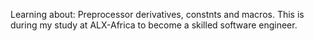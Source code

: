 Learning about: Preprocessor derivatives, constnts and macros.
This is during my study at ALX-Africa to become a skilled software
engineer.
